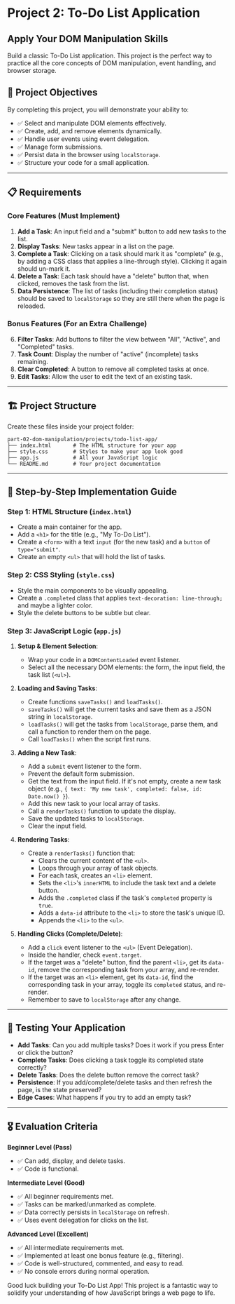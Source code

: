 # Project 2: To-Do List Application
## Apply Your DOM Manipulation Skills

Build a classic To-Do List application. This project is the perfect way to practice all the core concepts of DOM manipulation, event handling, and browser storage.

## 🎯 Project Objectives

By completing this project, you will demonstrate your ability to:
- ✅ Select and manipulate DOM elements effectively.
- ✅ Create, add, and remove elements dynamically.
- ✅ Handle user events using event delegation.
- ✅ Manage form submissions.
- ✅ Persist data in the browser using `localStorage`.
- ✅ Structure your code for a small application.

---

## 📋 Requirements

### Core Features (Must Implement)
1.  **Add a Task**: An input field and a "submit" button to add new tasks to the list.
2.  **Display Tasks**: New tasks appear in a list on the page.
3.  **Complete a Task**: Clicking on a task should mark it as "complete" (e.g., by adding a CSS class that applies a line-through style). Clicking it again should un-mark it.
4.  **Delete a Task**: Each task should have a "delete" button that, when clicked, removes the task from the list.
5.  **Data Persistence**: The list of tasks (including their completion status) should be saved to `localStorage` so they are still there when the page is reloaded.

### Bonus Features (For an Extra Challenge)
6.  **Filter Tasks**: Add buttons to filter the view between "All", "Active", and "Completed" tasks.
7.  **Task Count**: Display the number of "active" (incomplete) tasks remaining.
8.  **Clear Completed**: A button to remove all completed tasks at once.
9.  **Edit Tasks**: Allow the user to edit the text of an existing task.

---

## 🏗️ Project Structure

Create these files inside your project folder:
```
part-02-dom-manipulation/projects/todo-list-app/
├── index.html       # The HTML structure for your app
├── style.css        # Styles to make your app look good
├── app.js           # All your JavaScript logic
└── README.md        # Your project documentation
```

---

## 📝 Step-by-Step Implementation Guide

### Step 1: HTML Structure (`index.html`)
- Create a main container for the app.
- Add a `<h1>` for the title (e.g., "My To-Do List").
- Create a `<form>` with a text `input` (for the new task) and a `button` of `type="submit"`.
- Create an empty `<ul>` that will hold the list of tasks.

### Step 2: CSS Styling (`style.css`)
- Style the main components to be visually appealing.
- Create a `.completed` class that applies `text-decoration: line-through;` and maybe a lighter color.
- Style the delete buttons to be subtle but clear.

### Step 3: JavaScript Logic (`app.js`)

1.  **Setup & Element Selection**:
    -   Wrap your code in a `DOMContentLoaded` event listener.
    -   Select all the necessary DOM elements: the form, the input field, the task list (`<ul>`).

2.  **Loading and Saving Tasks**:
    -   Create functions `saveTasks()` and `loadTasks()`.
    -   `saveTasks()` will get the current tasks and save them as a JSON string in `localStorage`.
    -   `loadTasks()` will get the tasks from `localStorage`, parse them, and call a function to render them on the page.
    -   Call `loadTasks()` when the script first runs.

3.  **Adding a New Task**:
    -   Add a `submit` event listener to the form.
    -   Prevent the default form submission.
    -   Get the text from the input field. If it's not empty, create a new task object (e.g., `{ text: 'My new task', completed: false, id: Date.now() }`).
    -   Add this new task to your local array of tasks.
    -   Call a `renderTasks()` function to update the display.
    -   Save the updated tasks to `localStorage`.
    -   Clear the input field.

4.  **Rendering Tasks**:
    -   Create a `renderTasks()` function that:
        -   Clears the current content of the `<ul>`.
        -   Loops through your array of task objects.
        -   For each task, creates an `<li>` element.
        -   Sets the `<li>`'s `innerHTML` to include the task text and a delete button.
        -   Adds the `.completed` class if the task's `completed` property is `true`.
        -   Adds a `data-id` attribute to the `<li>` to store the task's unique ID.
        -   Appends the `<li>` to the `<ul>`.

5.  **Handling Clicks (Complete/Delete)**:
    -   Add a `click` event listener to the `<ul>` (Event Delegation).
    -   Inside the handler, check `event.target`.
    -   If the target was a "delete" button, find the parent `<li>`, get its `data-id`, remove the corresponding task from your array, and re-render.
    -   If the target was an `<li>` element, get its `data-id`, find the corresponding task in your array, toggle its `completed` status, and re-render.
    -   Remember to save to `localStorage` after any change.

---

## 🧪 Testing Your Application

- **Add Tasks**: Can you add multiple tasks? Does it work if you press Enter or click the button?
- **Complete Tasks**: Does clicking a task toggle its completed state correctly?
- **Delete Tasks**: Does the delete button remove the correct task?
- **Persistence**: If you add/complete/delete tasks and then refresh the page, is the state preserved?
- **Edge Cases**: What happens if you try to add an empty task?

---

## 🎖️ Evaluation Criteria

**Beginner Level (Pass)**
- ✅ Can add, display, and delete tasks.
- ✅ Code is functional.

**Intermediate Level (Good)**
- ✅ All beginner requirements met.
- ✅ Tasks can be marked/unmarked as complete.
- ✅ Data correctly persists in `localStorage` on refresh.
- ✅ Uses event delegation for clicks on the list.

**Advanced Level (Excellent)**
- ✅ All intermediate requirements met.
- ✅ Implemented at least one bonus feature (e.g., filtering).
- ✅ Code is well-structured, commented, and easy to read.
- ✅ No console errors during normal operation.

Good luck building your To-Do List App! This project is a fantastic way to solidify your understanding of how JavaScript brings a web page to life.